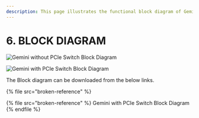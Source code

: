 ```yaml
---
description: This page illustrates the functional block diagram of Gemini SBC
---
```


# 6. BLOCK DIAGRAM

![Gemini without PCIe Switch Block Diagram](broken-reference)

![Gemini with PCIe Switch Block Diagram](broken-reference)

The Block diagram can be downloaded from the below links.

{% file src="broken-reference" %}

{% file src="broken-reference" %}
Gemini with PCIe Switch Block Diagram
{% endfile %}

